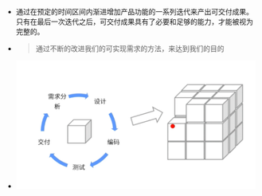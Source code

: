 - 通过在预定的时间区间内渐进增加产品功能的一系列迭代来产出可交付成果。只有在最后一次迭代之后，可交付成果具有了必要和足够的能力，才能被视为完整的。
- > 通过不断的改进我们的可实现需求的方法，来达到我们的目的
- ![image.png](../assets/image_1744482000893_0.png)
